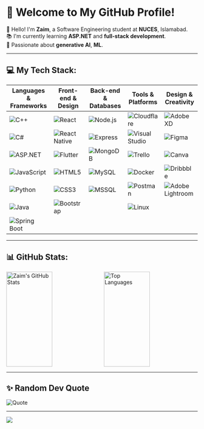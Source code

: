 # 🌟 Welcome to My GitHub Profile!

👋 Hello! I'm **Zaim**, a Software Engineering student at **NUCES**, Islamabad.<br>
📚 I'm currently learning **ASP.NET** and **full-stack development**.<br>
🧠 Passionate about **generative AI**, **ML**.<br>

---

## 💻 My Tech Stack:

| **Languages & Frameworks** | **Front-end & Design** | **Back-end & Databases** | **Tools & Platforms** | **Design & Creativity** |
|----------------------------|-------------------------|---------------------------|------------------------|-------------------------|
| ![C++](https://img.shields.io/badge/c++-%2300599C.svg?style=for-the-badge&logo=c%2B%2B&logoColor=white) | ![React](https://img.shields.io/badge/react-%2320232a.svg?style=for-the-badge&logo=react&logoColor=%2361DAFB) | ![Node.js](https://img.shields.io/badge/Node.js-%2347A248.svg?style=for-the-badge&logo=node.js&logoColor=white) | ![Cloudflare](https://img.shields.io/badge/Cloudflare-F38020?style=for-the-badge&logo=Cloudflare&logoColor=white) | ![Adobe XD](https://img.shields.io/badge/Adobe%20XD-%2300B8D4.svg?style=for-the-badge&logo=adobe-xd&logoColor=white) |
| ![C#](https://img.shields.io/badge/c%23-%23239120.svg?style=for-the-badge&logo=csharp&logoColor=white) | ![React Native](https://img.shields.io/badge/react_native-%2320232a.svg?style=for-the-badge&logo=react&logoColor=%2361DAFB) | ![Express](https://img.shields.io/badge/Express.js-%23404D59.svg?style=for-the-badge&logo=express&logoColor=white) | ![Visual Studio](https://img.shields.io/badge/Visual%20Studio-5C2D91.svg?style=for-the-badge&logo=visual-studio&logoColor=white) | ![Figma](https://img.shields.io/badge/figma-%23F24E1E.svg?style=for-the-badge&logo=figma&logoColor=white) |
| ![ASP.NET](https://img.shields.io/badge/ASP.NET-%235A2F77.svg?style=for-the-badge&logo=aspnet&logoColor=white) | ![Flutter](https://img.shields.io/badge/Flutter-%2302569B.svg?style=for-the-badge&logo=Flutter&logoColor=white) | ![MongoDB](https://img.shields.io/badge/MongoDB-%2347A248.svg?style=for-the-badge&logo=mongodb&logoColor=white) | ![Trello](https://img.shields.io/badge/Trello-%23026AA7.svg?style=for-the-badge&logo=Trello&logoColor=white) | ![Canva](https://img.shields.io/badge/Canva-%2300C4CC.svg?style=for-the-badge&logo=Canva&logoColor=white) |
| ![JavaScript](https://img.shields.io/badge/javascript-%23323330.svg?style=for-the-badge&logo=javascript&logoColor=%23F7DF1E) | ![HTML5](https://img.shields.io/badge/html5-%23E34F26.svg?style=for-the-badge&logo=html5&logoColor=white) | ![MySQL](https://img.shields.io/badge/MySQL-%234479A1.svg?style=for-the-badge&logo=mysql&logoColor=white) | ![Docker](https://img.shields.io/badge/Docker-%230db7ed.svg?style=for-the-badge&logo=docker&logoColor=white) | ![Dribbble](https://img.shields.io/badge/Dribbble-EA4C89?style=for-the-badge&logo=dribbble&logoColor=white) |
| ![Python](https://img.shields.io/badge/python-3670A0?style=for-the-badge&logo=python&logoColor=ffdd54) | ![CSS3](https://img.shields.io/badge/css3-%231572B6.svg?style=for-the-badge&logo=css3&logoColor=white) | ![MSSQL](https://img.shields.io/badge/MSSQL-%23CC2927.svg?style=for-the-badge&logo=microsoft-sql-server&logoColor=white) | ![Postman](https://img.shields.io/badge/Postman-%23FF6C37.svg?style=for-the-badge&logo=postman&logoColor=white) | ![Adobe Lightroom](https://img.shields.io/badge/Adobe%20Lightroom-31A8FF.svg?style=for-the-badge&logo=Adobe%20Lightroom&logoColor=white) |
| ![Java](https://img.shields.io/badge/Java-%23E34F26.svg?style=for-the-badge&logo=java&logoColor=white) | ![Bootstrap](https://img.shields.io/badge/bootstrap-%238511FA.svg?style=for-the-badge&logo=bootstrap&logoColor=white) | | ![Linux](https://img.shields.io/badge/Linux-%23000000.svg?style=for-the-badge&logo=linux&logoColor=white) | |
| ![Spring Boot](https://img.shields.io/badge/Spring%20Boot-%236DB33F.svg?style=for-the-badge&logo=spring&logoColor=white) | | | | |
 
 
---

## 📊 GitHub Stats:
<div style="display: flex; justify-content: space-between;">
  <img src="https://github-readme-stats.vercel.app/api?username=Zaim-Abbasi&theme=dark&hide_border=false&include_all_commits=true&count_private=true" alt="Zaim's GitHub Stats" style="width: 49%; height: 250px; object-fit: cover;" />
  <img src="https://github-readme-stats.vercel.app/api/top-langs/?username=Zaim-Abbasi&theme=dark&hide_border=false&include_all_commits=true&count_private=true&layout=compact" alt="Top Languages" style="width: 49%; height: 250px; object-fit: cover;" />
</div>



---

## ✨ Random Dev Quote
![Quote](https://quotes-github-readme.vercel.app/api?type=horizontal&theme=tokyonight)

---

[![](https://visitcount.itsvg.in/api?id=Zaim-Abbasi&icon=0&color=1)](https://visitcount.itsvg.in)

